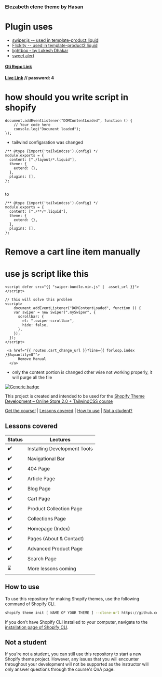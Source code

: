 ### Elezabeth clene theme by Hasan

# Plugin uses

- [swiper.js -- used in template-product.liquid]()
- [Flickity -- used in template-product2.liquid](https://flickity.metafizzy.co/)
- [lightbox - by Lokesh Dhakar](https://lokeshdhakar.com/projects/lightbox2/#getting-started)
- [sweet alert](https://sweetalert2.github.io/)

#### [Gti Repo Link](https://github.com/hasankarim18/Shopify-Elezabeth-2.0)

#### [Live Link](https://elezabeth-dev-store.myshopify.com/) // password: 4

# how should you write script in shopify

```
document.addEventListener("DOMContentLoaded", function () {
    // Your code here
    console.log("Document loaded");
});
```

- tailwind configaration was changed

```
/** @type {import('tailwindcss').Config} */
module.exports = {
  content: ["./layout/*.liquid"],
  theme: {
    extend: {},
  },
  plugins: [],
};


```

to

```
/** @type {import('tailwindcss').Config} */
module.exports = {
  content: ["./**/*.liquid"],
  theme: {
    extend: {},
  },
  plugins: [],
};

```

# Remove a cart line item manually

# use js script like this

```
<script defer src="{{ "swiper-bundle.min.js" |  asset_url }}"></script>

// this will solve this problem
<script>
    document.addEventListener("DOMContentLoaded", function () {
    var swiper = new Swiper(".mySwiper", {
      scrollbar: {
        el: ".swiper-scrollbar",
        hide: false,
      },
    });
  });
</script>
```

```
 <a href="{{ routes.cart_change_url }}?line={{ forloop.index }}&quantity=0"">
      Remove Manual
  </a>
```

- only the content portion is changed other wise not working properly, it will purge all the file

[![Generic badge](https://img.shields.io/badge/course%20available%3F-yes-green.svg)](https://shields.io/)

This project is created and intended to be used for the [Shopify Theme Development – Online Store 2.0 + TailwindCSS course](https://weeklyhow.com/courses/)

[Get the course!](https://weeklyhow.com/) | [Lessons covered](#lessons-covered) |
[How to use](#how-to-use) | [Not a student?](#not-a-student)

## Lessons covered

| Status             | Lectures                     |
| ------------------ | ---------------------------- |
| :heavy_check_mark: | Installing Development Tools |
| :heavy_check_mark: | Navigational Bar             |
| :heavy_check_mark: | 404 Page                     |
| :heavy_check_mark: | Article Page                 |
| :heavy_check_mark: | Blog Page                    |
| :heavy_check_mark: | Cart Page                    |
| :heavy_check_mark: | Product Collection Page      |
| :heavy_check_mark: | Collections Page             |
| :heavy_check_mark: | Homepage (Index)             |
| :heavy_check_mark: | Pages (About & Contact)      |
| :heavy_check_mark: | Advanced Product Page        |
| :heavy_check_mark: | Search Page                  |
| :hourglass:        | More lessons coming          |

## How to use

To use this repository for making Shopify themes, use the following command of Shopify CLI.

```sh
shopify theme init [ NAME OF YOUR THEME ] --clone-url https://github.com/polidario/Elizabeth_Clean
```

If you don't have Shopify CLI installed to your computer, navigate to the [installation page of Shopify CLI](https://shopify.dev/themes/tools/cli/installation).

## Not a student

If you're not a student, you can still use this repository to start a new Shopify theme project. However, any issues that you will encounter throughout your development will not be supported as the instructor will only answer questions through the course's QnA page.
